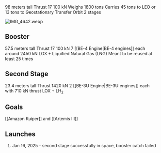 98 meters tall
Thrust 17 100 kN
Weighs 1800 tons
Carries 45 tons to LEO or 13 tons to Geostationary Transfer Orbit
2 stages

![IMG_4642.webp](img_4642.webp)

## Booster

57.5 meters tall
Thrust 17 100 kN
7 [[BE-4 Engine|BE-4 engines]] each around 2450 kN
LOX + Liquified Natural Gas (LNG)
Meant to be reused at least 25 times

## Second Stage

23.4 meters tall
Thrust 1420 kN
2 [[BE-3U Engine|BE-3U engines]] each with 710 kN thrust
LOX + LH<sub>2</sub>

## Goals

[[Amazon Kuiper]] and [[Artemis III]]

## Launches

1. Jan 16, 2025 - second stage successfully in space, booster catch failed
